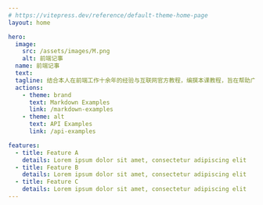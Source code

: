 ```yaml
---
# https://vitepress.dev/reference/default-theme-home-page
layout: home

hero:
  image:
    src: /assets/images/M.png
    alt: 前端记事
  name: 前端记事
  text:
  tagline: 结合本人在前端工作十余年的经验与互联网官方教程，编撰本课教程，旨在帮助广大想要进入前端开发行业的新人们
  actions:
    - theme: brand
      text: Markdown Examples
      link: /markdown-examples
    - theme: alt
      text: API Examples
      link: /api-examples

features:
  - title: Feature A
    details: Lorem ipsum dolor sit amet, consectetur adipiscing elit
  - title: Feature B
    details: Lorem ipsum dolor sit amet, consectetur adipiscing elit
  - title: Feature C
    details: Lorem ipsum dolor sit amet, consectetur adipiscing elit
---
```

